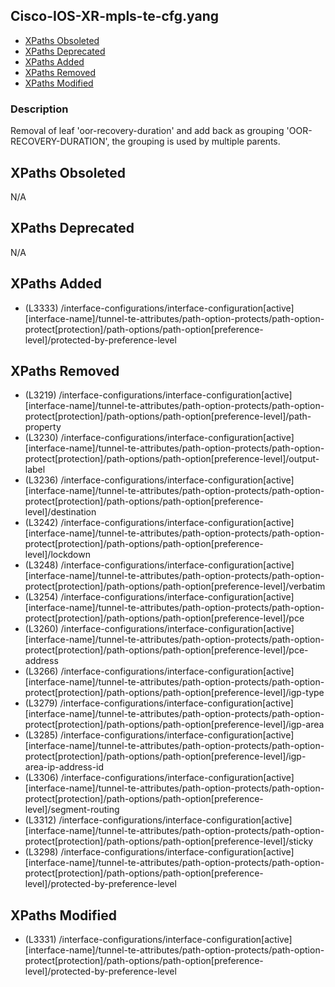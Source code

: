## Cisco-IOS-XR-mpls-te-cfg.yang

- [XPaths Obsoleted](#xpaths-obsoleted)
- [XPaths Deprecated](#xpaths-deprecated)
- [XPaths Added](#xpaths-added)
- [XPaths Removed](#xpaths-removed)
- [XPaths Modified](#xpaths-modified)

### Description

Removal of leaf 'oor-recovery-duration' and add back as grouping 'OOR-RECOVERY-DURATION', the grouping is used by multiple parents.

## XPaths Obsoleted

N/A

## XPaths Deprecated

N/A

## XPaths Added

- (L3333)	/interface-configurations/interface-configuration[active][interface-name]/tunnel-te-attributes/path-option-protects/path-option-protect[protection]/path-options/path-option[preference-level]/protected-by-preference-level

## XPaths Removed

- (L3219)	/interface-configurations/interface-configuration[active][interface-name]/tunnel-te-attributes/path-option-protects/path-option-protect[protection]/path-options/path-option[preference-level]/path-property
- (L3230)	/interface-configurations/interface-configuration[active][interface-name]/tunnel-te-attributes/path-option-protects/path-option-protect[protection]/path-options/path-option[preference-level]/output-label
- (L3236)	/interface-configurations/interface-configuration[active][interface-name]/tunnel-te-attributes/path-option-protects/path-option-protect[protection]/path-options/path-option[preference-level]/destination
- (L3242)	/interface-configurations/interface-configuration[active][interface-name]/tunnel-te-attributes/path-option-protects/path-option-protect[protection]/path-options/path-option[preference-level]/lockdown
- (L3248)	/interface-configurations/interface-configuration[active][interface-name]/tunnel-te-attributes/path-option-protects/path-option-protect[protection]/path-options/path-option[preference-level]/verbatim
- (L3254)	/interface-configurations/interface-configuration[active][interface-name]/tunnel-te-attributes/path-option-protects/path-option-protect[protection]/path-options/path-option[preference-level]/pce
- (L3260)	/interface-configurations/interface-configuration[active][interface-name]/tunnel-te-attributes/path-option-protects/path-option-protect[protection]/path-options/path-option[preference-level]/pce-address
- (L3266)	/interface-configurations/interface-configuration[active][interface-name]/tunnel-te-attributes/path-option-protects/path-option-protect[protection]/path-options/path-option[preference-level]/igp-type
- (L3279)	/interface-configurations/interface-configuration[active][interface-name]/tunnel-te-attributes/path-option-protects/path-option-protect[protection]/path-options/path-option[preference-level]/igp-area
- (L3285)	/interface-configurations/interface-configuration[active][interface-name]/tunnel-te-attributes/path-option-protects/path-option-protect[protection]/path-options/path-option[preference-level]/igp-area-ip-address-id
- (L3306)	/interface-configurations/interface-configuration[active][interface-name]/tunnel-te-attributes/path-option-protects/path-option-protect[protection]/path-options/path-option[preference-level]/segment-routing
- (L3312)	/interface-configurations/interface-configuration[active][interface-name]/tunnel-te-attributes/path-option-protects/path-option-protect[protection]/path-options/path-option[preference-level]/sticky
- (L3298)	/interface-configurations/interface-configuration[active][interface-name]/tunnel-te-attributes/path-option-protects/path-option-protect[protection]/path-options/path-option[preference-level]/protected-by-preference-level

## XPaths Modified

- (L3331)	/interface-configurations/interface-configuration[active][interface-name]/tunnel-te-attributes/path-option-protects/path-option-protect[protection]/path-options/path-option[preference-level]/protected-by-preference-level

